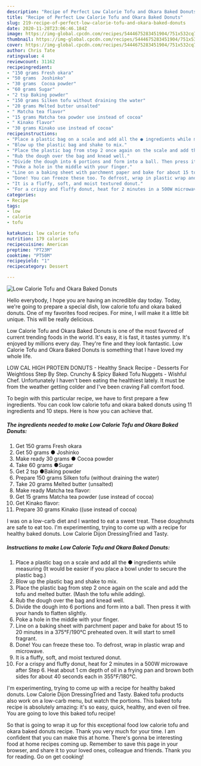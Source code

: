 ```yaml
---
description: "Recipe of Perfect Low Calorie Tofu and Okara Baked Donuts"
title: "Recipe of Perfect Low Calorie Tofu and Okara Baked Donuts"
slug: 219-recipe-of-perfect-low-calorie-tofu-and-okara-baked-donuts
date: 2020-11-28T23:06:46.184Z
image: https://img-global.cpcdn.com/recipes/5444675283451904/751x532cq70/low-calorie-tofu-and-okara-baked-donuts-recipe-main-photo.jpg
thumbnail: https://img-global.cpcdn.com/recipes/5444675283451904/751x532cq70/low-calorie-tofu-and-okara-baked-donuts-recipe-main-photo.jpg
cover: https://img-global.cpcdn.com/recipes/5444675283451904/751x532cq70/low-calorie-tofu-and-okara-baked-donuts-recipe-main-photo.jpg
author: Chris Tate
ratingvalue: 4
reviewcount: 31162
recipeingredient:
- "150 grams Fresh okara"
- "50 grams  Joshinko"
- "30 grams  Cocoa powder"
- "60 grams Sugar"
- "2 tsp Baking powder"
- "150 grams Silken tofu without draining the water"
- "20 grams Melted butter unsalted"
- " Matcha tea flavor"
- "15 grams Matcha tea powder use instead of cocoa"
- " Kinako flavor"
- "30 grams Kinako use instead of cocoa"
recipeinstructions:
- "Place a plastic bag on a scale and add all the ● ingredients while measuring (It would be easier if you place a bowl under to secure the plastic bag.)"
- "Blow up the plastic bag and shake to mix."
- "Place the plastic bag from step 2 once again on the scale and add the tofu and melted butter. (Mash the tofu while adding)."
- "Rub the dough over the bag and knead well."
- "Divide the dough into 6 portions and form into a ball. Then press it with your hands to flatten slightly."
- "Poke a hole in the middle with your finger."
- "Line on a baking sheet with parchment paper and bake for about 15 to 20 minutes in a 375°F/190°C preheated oven. It will start to smell fragrant."
- "Done! You can freeze these too. To defrost, wrap in plastic wrap and microwave."
- "It is a fluffy, soft, and moist textured donut."
- "For a crispy and fluffy donut, heat for 2 minutes in a 500W microwave after Step 6. Heat about 1 cm depth of oil in a frying pan and brown both sides for about 40 seconds each in 355°F/180°C."
categories:
- Recipe
tags:
- low
- calorie
- tofu

katakunci: low calorie tofu 
nutrition: 179 calories
recipecuisine: American
preptime: "PT23M"
cooktime: "PT50M"
recipeyield: "1"
recipecategory: Dessert

---
```



![Low Calorie Tofu and Okara Baked Donuts](https://img-global.cpcdn.com/recipes/5444675283451904/751x532cq70/low-calorie-tofu-and-okara-baked-donuts-recipe-main-photo.jpg)

Hello everybody, I hope you are having an incredible day today. Today, we're going to prepare a special dish, low calorie tofu and okara baked donuts. One of my favorites food recipes. For mine, I will make it a little bit unique. This will be really delicious.

Low Calorie Tofu and Okara Baked Donuts is one of the most favored of current trending foods in the world. It's easy, it is fast, it tastes yummy. It's enjoyed by millions every day. They're fine and they look fantastic. Low Calorie Tofu and Okara Baked Donuts is something that I have loved my whole life.

LOW CAL HIGH PROTEIN DONUTS - Healthy Snack Recipe - Desserts For Weightloss Step By Step. Crunchy &amp; Spicy Baked Tofu Nuggets - Wishful Chef. Unfortunately I haven&#39;t been eating the healthiest lately. It must be from the weather getting colder and I&#39;ve been craving Fall comfort food.


To begin with this particular recipe, we have to first prepare a few ingredients. You can cook low calorie tofu and okara baked donuts using 11 ingredients and 10 steps. Here is how you can achieve that.

<!--inarticleads1-->

##### The ingredients needed to make Low Calorie Tofu and Okara Baked Donuts:

1. Get 150 grams Fresh okara
1. Get 50 grams ● Joshinko
1. Make ready 30 grams ● Cocoa powder
1. Take 60 grams ●Sugar
1. Get 2 tsp ●Baking powder
1. Prepare 150 grams Silken tofu (without draining the water)
1. Take 20 grams Melted butter (unsalted)
1. Make ready  Matcha tea flavor:
1. Get 15 grams Matcha tea powder (use instead of cocoa)
1. Get  Kinako flavor:
1. Prepare 30 grams Kinako ((use instead of cocoa)


I was on a low-carb diet and I wanted to eat a sweet treat. These doughnuts are safe to eat too. I&#39;m experimenting, trying to come up with a recipe for healthy baked donuts. Low Calorie Dijon DressingTried and Tasty. 

<!--inarticleads2-->

##### Instructions to make Low Calorie Tofu and Okara Baked Donuts:

1. Place a plastic bag on a scale and add all the ● ingredients while measuring (It would be easier if you place a bowl under to secure the plastic bag.)
1. Blow up the plastic bag and shake to mix.
1. Place the plastic bag from step 2 once again on the scale and add the tofu and melted butter. (Mash the tofu while adding).
1. Rub the dough over the bag and knead well.
1. Divide the dough into 6 portions and form into a ball. Then press it with your hands to flatten slightly.
1. Poke a hole in the middle with your finger.
1. Line on a baking sheet with parchment paper and bake for about 15 to 20 minutes in a 375°F/190°C preheated oven. It will start to smell fragrant.
1. Done! You can freeze these too. To defrost, wrap in plastic wrap and microwave.
1. It is a fluffy, soft, and moist textured donut.
1. For a crispy and fluffy donut, heat for 2 minutes in a 500W microwave after Step 6. Heat about 1 cm depth of oil in a frying pan and brown both sides for about 40 seconds each in 355°F/180°C.


I&#39;m experimenting, trying to come up with a recipe for healthy baked donuts. Low Calorie Dijon DressingTried and Tasty. Baked tofu products also work on a low-carb menu, but watch the portions. This baked tofu recipe is absolutely amazing: it&#39;s so easy, quick, healthy, and even oil free. You are going to love this baked tofu recipe! 

So that is going to wrap it up for this exceptional food low calorie tofu and okara baked donuts recipe. Thank you very much for your time. I am confident that you can make this at home. There's gonna be interesting food at home recipes coming up. Remember to save this page in your browser, and share it to your loved ones, colleague and friends. Thank you for reading. Go on get cooking!

